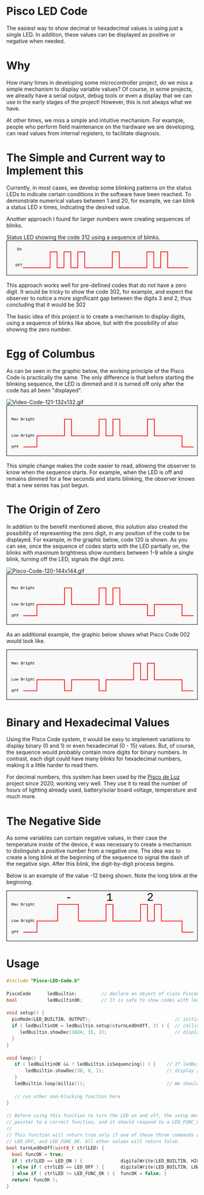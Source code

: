 # Pisco LED Code

The easiest way to show decimal or hexadecimal values is using just a single LED. In addition, these values can be displayed as positive or negative when needed.

# Why

How many times in developing some microcontroller project, do we miss a simple mechanism to display variable values? Of course, in some projects, we already have a serial output, debug tools or even a display that we can use in the early stages of the project! However, this is not always what we have.

At other times, we miss a simple and intuitive mechanism. For example, people who perform field maintenance on the hardware we are developing, can read values from internal registers, to facilitate diagnosis.

# The Simple and Current way to Implement this

Currently, in most cases, we develop some blinking patterns on the status LEDs to indicate certain conditions in the software have been reached.
To demonstrate numerical values between 1 and 20, for example, we can blink a status LED x times, indicating the desired value.

Another approach I found for larger numbers were creating sequences of blinks.

Status LED showing the code 312 using a sequence of blinks.
![code312.png](https://github.com/andreviegas/Pisco-LED-Code/blob/6c91251ed2d3033bc74d414339b4a64d40685235/graphics/code312.png)

This approach works well for pre-defined codes that do not have a zero digit. It would be tricky to show the code 302, for example, and expect the observer to notice a more significant gap between the digits 3 and 2, thus concluding that it would be 302

The basic idea of this project is to create a mechanism to display digits, using a sequence of blinks like above, but with the possibility of also showing the zero number.

# Egg of Columbus

As can be seen in the graphic below, the working principle of the Pisco Code is practically the same. The only difference is that before starting the blinking sequence, the LED is dimmed and it is turned off only after the code has all been "displayed".

![Video-Code-121-132x132.gif](https://github.com/pisco-de-luz/Pisco-LED-Code/blob/d0bb059eef8c726219ba4b1a40f07471f648127f/graphics/Video-Code-121-132x132.gif) 
![pisco-code-121.png](https://github.com/andreviegas/Pisco-LED-Code/blob/2d7ab53852a28b9fdf24be6b03f43a6450f9fef0/graphics/pisco-code-121.png)

This simple change makes the code easier to read, allowing the observer to know when the sequence starts. For example, when the LED is off and remains dimmed for a few seconds and starts blinking, the observer knows that a new series has just begun.

# The Origin of Zero

In addition to the benefit mentioned above, this solution also created the possibility of representing the zero digit, in any position of the code to be displayed.
For example, in the graphic below, code 120 is shown. As you can see, once the sequence of codes starts with the LED partially on, the blinks with maximum brightness show numbers between 1-9 while a single blink, turning off the LED, signals the digit zero.

![Pisco-Code-120-144x144.gif](https://github.com/pisco-de-luz/Pisco-LED-Code/blob/ba3e80ebc5cc06cf77d8f8e30f36b71e3b5d880f/graphics/Pisco-Code-120-144x144.gif)
![pisco-code-120.png](https://github.com/andreviegas/Pisco-LED-Code/blob/9d276453b1f99df96e158106dcbb28b7e36d6daf/graphics/pisco-code-120.png)

As an additional example, the graphic below shows what Pisco Code 002 would look like.

![pisco-code-002.png](https://github.com/andreviegas/Pisco-LED-Code/blob/9d276453b1f99df96e158106dcbb28b7e36d6daf/graphics/pisco-code-002.png)

# Binary and Hexadecimal Values

Using the Pisco Code system, it would be easy to implement variations to display binary (0 and 1) or even hexadecimal (0 - 15) values. But, of course, the sequence would probably contain more digits for binary numbers. In contrast, each digit could have many blinks for hexadecimal numbers, making it a little harder to read them.

For decimal numbers, this system has been used by the [Pisco de Luz](https://www.piscodeluz.org/?lang=en) project since 2020, working very well. They use it to read the number of hours of lighting already used, battery/solar board voltage, temperature and much more.

# The Negative Side

As some variables can contain negative values, in their case the temperature inside of the device, it was necessary to create a mechanism to distinguish a positive number from a negative one. The idea was to create a long blink at the beginning of the sequence to signal the dash of the negative sign. After this blink, the digit-by-digit process begins.

Below is an example of the value -12 being shown. Note the long blink at the beginning.  

![pisco-code-12-negative.png](https://github.com/andreviegas/Pisco-LED-Code/blob/d46fea2847a2d3f49e9fccbcebee1c75f28df785/graphics/pisco-code-12-negative.png)

# Usage

```C++
#include "Pisco-LED-Code.h"

PiscoCode      ledBuiltin;         // declare an object of class PiscoCode
bool           ledBuiltinOK;       // It is safe to show codes with ledBuiltin?

void setup() {
  pinMode(LED_BUILTIN, OUTPUT);                               // initialize digital pin LED_BUILTIN as an output.                  
  if ( ledBuiltinOK = ledBuiltin.setup(&turnLedOnOff, 2) ) {  // calling the PiscoCode class constructor.
     ledBuiltin.showDec(1024, 15, 2);                         // display the 1024 number on BUILTIN led.  
  }
}

void loop() {
   if ( ledBuiltinOK && ! ledBuiltin.isSequencing() ) {    // If ledBuiltin was set up and is not sequencing any code
       ledBuiltin.showDec(30, 8, 1);                       // display some number on BUILTIN led repeatedly.    
   }
   ledBuiltin.loop(millis());                              // We should call the LOOP function regularly.

   // run other non-blocking function here
}

// Before using this function to turn the LED on and off, the setup method will check if it is a valid
// pointer to a correct function, and it should respond to a LED_FUNC_OK call returning true. 
//
// This function will return true only if one of these three commands are received, LED_ON,
// LED_OFF, and LED_FUNC_OK. All other values will return false. 
bool turnLedOnOff(uint8_t ctrlLED) {
  bool funcOK = true;
  if ( ctrlLED == LED_ON ) {              digitalWrite(LED_BUILTIN, HIGH);
  } else if ( ctrlLED == LED_OFF ) {      digitalWrite(LED_BUILTIN, LOW);  
  } else if ( ctrlLED != LED_FUNC_OK ) {  funcOK = false; }
  return( funcOK );
}
```
